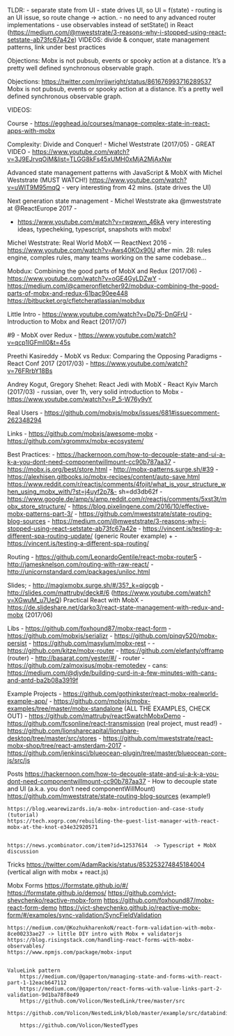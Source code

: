 TLDR:
    - separate state from UI
    - state drives UI, so UI = f(state)
    - routing is an UI issue, so route change -> action.
    - no need to any advanced router implementations
    - use observables instead of setState() in React (https://medium.com/@mweststrate/3-reasons-why-i-stopped-using-react-setstate-ab73fc67a42e)
    VIDEOS: divide & conquer, state management patterns, link under best practices



Objections:
    Mobx is not pubsub, events or spooky action at a distance.  It’s a pretty well defined synchronous observable graph.


Objections:
    https://twitter.com/mrjjwright/status/861676993716289537
    Mobx is not pubsub, events or spooky action at a distance.  It’s a pretty well defined synchronous observable graph.

VIDEOS:


Course
    - https://egghead.io/courses/manage-complex-state-in-react-apps-with-mobx

Complexity: Divide and Conquer! - Michel Weststrate (2017/05) - GREAT VIDEO
    - https://www.youtube.com/watch?v=3J9EJrvqOiM&list=TLGG8kFs45xUMH0xMjA2MjAxNw

Advanced state management patterns with JavaScript & MobX with Michel Weststrate (MUST WATCH!)
https://www.youtube.com/watch?v=uWIT9M95mqQ
    - very interesting from 42 mins. (state drives the UI)

Next generation state management - Michel Weststrate aka @mweststrate at @ReactEurope 2017 -
- https://www.youtube.com/watch?v=rwqwwn_46kA
very interesting ideas, typecheking, typescript, snapshots with mobx!


Michel Weststrate: Real World MobX — ReactNext 2016
    - https://www.youtube.com/watch?v=Aws40KOx90U
    after min. 28: rules engine, comples rules, many teams working on the same codebase…

Mobdux: Combining the good parts of MobX and Redux (2017/06)
    - https://www.youtube.com/watch?v=oGE4GyLDZwY
    - https://medium.com/@cameronfletcher92/mobdux-combining-the-good-parts-of-mobx-and-redux-61bac90ee448
    https://bitbucket.org/cfletcheratlassian/mobdux



Little Intro
    - https://www.youtube.com/watch?v=Dp75-DnGFrU - Introduction to Mobx and React (2017/07)

#9 - MobX over Redux
    - https://www.youtube.com/watch?v=qcp1IGFmlI0&t=45s

Preethi Kasireddy - MobX vs Redux: Comparing the Opposing Paradigms - React Conf 2017 (2017/03)
    - https://www.youtube.com/watch?v=76FRrbY18Bs


Andrey Kogut, Gregory Shehet: React Jedi with MobX - React Kyiv March (2017/03) - russian, over 1h, very solid introduction to Mobx
    - https://www.youtube.com/watch?v=P_5-W76y9yY

Real Users
    - https://github.com/mobxjs/mobx/issues/681#issuecomment-262348294

Links
    - https://github.com/mobxjs/awesome-mobx
    - https://github.com/xgrommx/mobx-ecosystem/


Best Practices:
    - https://hackernoon.com/how-to-decouple-state-and-ui-a-k-a-you-dont-need-componentwillmount-cc90b787aa37
    - https://mobx.js.org/best/store.html
    - http://mobx-patterns.surge.sh/#39
    - https://alexhisen.gitbooks.io/mobx-recipes/content/auto-save.html
    https://www.reddit.com/r/reactjs/comments/4fojit/what_is_your_structure_when_using_mobx_with/?st=j4uyf2p7&- sh=dd3db62f
    - https://www.google.de/amp/s/amp.reddit.com/r/reactjs/comments/5xst3t/mobx_store_structure/
    - https://blog.pixelingene.com/2016/10/effective-mobx-patterns-part-3/
    - https://github.com/mweststrate/state-routing-blog-sources
    - https://medium.com/@mweststrate/3-reasons-why-i-stopped-using-react-setstate-ab73fc67a42e
    - https://vincent.is/testing-a-different-spa-routing-update/ (generic Router example) + -https://vincent.is/testing-a-different-spa-routing/


Routing
    - https://github.com/LeonardoGentile/react-mobx-router5
    - http://jamesknelson.com/routing-with-raw-react/
    - http://unicornstandard.com/packages/uniloc.html

Slides;
    - http://magixmobx.surge.sh/#/35?_k=qigcgb
    - http://slides.com/mattruby/deck#/6 (https://www.youtube.com/watch?v=XGwuM_u7UeQ) Practical React with MobX
    - https://de.slideshare.net/darko3/react-state-management-with-redux-and-mobx (2017/06)


Libs
    - https://github.com/foxhound87/mobx-react-form
    - https://github.com/mobxjs/serializr
    - https://github.com/pinqy520/mobx-persist
    - https://github.com/masylum/mobx-rest -
    - https://github.com/kitze/mobx-router
    - https://github.com/elefanty/offramp (router)
    - http://basarat.com/yester/#/ - router
    - https://github.com/zalmoxisus/mobx-remotedev
    - cans: https://medium.com/@djyde/building-curd-in-a-few-minutes-with-cans-and-antd-ba2b08a3919f


Example Projects
    - https://github.com/gothinkster/react-mobx-realworld-example-app/
    - https://github.com/mobxjs/mobx-examples/tree/master/mobx-standalone (ALL THE EXAMPLES, CHECK OUT)
    - https://github.com/mattruby/reactSwatchMobxDemo
    - https://github.com/fcsonline/react-transmission (real project, must read!)
    - https://github.com/lionsharecapital/lionshare-desktop/tree/master/src/stores
    - https://github.com/mweststrate/react-mobx-shop/tree/react-amsterdam-2017
    - https://github.com/jenkinsci/blueocean-plugin/tree/master/blueocean-core-js/src/js


Posts
    https://hackernoon.com/how-to-decouple-state-and-ui-a-k-a-you-dont-need-componentwillmount-cc90b787aa37 - How to decouple state and UI (a.k.a. you don’t need componentWillMount)
    https://github.com/mweststrate/state-routing-blog-sources (example!)

    https://blog.wearewizards.io/a-mobx-introduction-and-case-study (tutorial)
    https://tech.xogrp.com/rebuilding-the-guest-list-manager-with-react-mobx-at-the-knot-e34e32920571


    https://news.ycombinator.com/item?id=12537614  -> Typescript + MobX discussion


Tricks
    https://twitter.com/AdamRackis/status/853253274845184004 (vertical align with mobx + react.js)



Mobx Forms
    https://formstate.github.io/#/
    https://formstate.github.io/demos/
    https://github.com/vict-shevchenko/reactive-mobx-form
    https://github.com/foxhound87/mobx-react-form-demo
        https://vict-shevchenko.github.io/reactive-mobx-form/#/examples/sync-validation/SyncFieldValidation


    https://medium.com/@KozhukharenkoN/react-form-validation-with-mobx-8ce00233ae27 -> little DIY intro with Mobx + validatorjs
    https://blog.risingstack.com/handling-react-forms-with-mobx-observables/
    https://www.npmjs.com/package/mobx-input


    ValueLink pattern
        https://medium.com/@gaperton/managing-state-and-forms-with-react-part-1-12eacb647112
        https://medium.com/@gaperton/react-forms-with-value-links-part-2-validation-9d1ba78f8e49
        https://github.com/Volicon/NestedLink/tree/master/src
        https://github.com/Volicon/NestedLink/blob/master/example/src/databinding.jsx

        https://github.com/Volicon/NestedTypes
